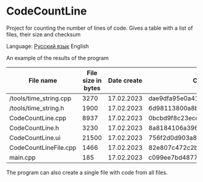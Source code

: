 # CodeCountLine
Project for counting the number of lines of code. Gives a table with a list of files, their size and checksum

Language:
[Русский язык](REFDME_RU.mb)
English

An example of the results of the program

|File name|File size in bytes|Date create|Check sum|
|--|--|--|--|
|/tools/time_string.cpp|3270|17.02.2023|dae9dfa95e0a41afe38c157a2183a6bb|
|/tools/time_string.h|1900|17.02.2023|6d98113800a8b6a4b3c321e16f97b0d0|
|CodeCountLine.cpp|8937|17.02.2023|0bcbd9f8c23ecd5fa1131638b3147f13|
|CodeCountLine.h|3230|17.02.2023|8a8184106a39609325da0a78b5a0c445|
|CodeCountLine.ui|21500|17.02.2023|756f2d0d903a8c2cf43e501c7890f42a|
|CodeCountLineFile.cpp|1466|17.02.2023|82e807c472c2bdface6fe51538c327c8|
|main.cpp|185|17.02.2023|c099ee7bd48778e5e9ea1952a8ed7b55|


The program can also create a single file with code from all files.